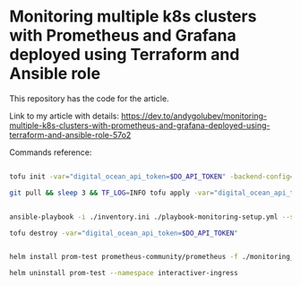 # Monitoring multiple k8s clusters with Prometheus and Grafana deployed using Terraform and Ansible role
This repository has the code for the article.

Link to my article with details: https://dev.to/andygolubev/monitoring-multiple-k8s-clusters-with-prometheus-and-grafana-deployed-using-terraform-and-ansible-role-57o2


Commands reference:

```bash

tofu init -var="digital_ocean_api_token=$DO_API_TOKEN" -backend-config="access_key=$DO_BUCKET_ACCESS_KEY" -backend-config="secret_key=$DO_BUCKET_SECRET_KEY"

git pull && sleep 3 && TF_LOG=INFO tofu apply -var="digital_ocean_api_token=$DO_API_TOKEN" --auto-approve


ansible-playbook -i ./inventory.ini ./playbook-monitoring-setup.yml --ssh-extra-args='-o StrictHostKeyChecking=no'

tofu destroy -var="digital_ocean_api_token=$DO_API_TOKEN"


helm install prom-test prometheus-community/prometheus -f ./monitoring_vm_files/prometheus/values.yaml --namespace interactiver-ingress

helm uninstall prom-test --namespace interactiver-ingress

```
